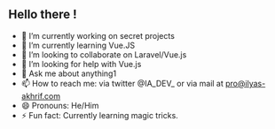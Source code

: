 ## Hello there ! 

- 🔭 I’m currently working on secret projects
- 🌱 I’m currently learning Vue.JS
- 👯 I’m looking to collaborate on Laravel/Vue.js
- 🤔 I’m looking for help with Vue.js
- 💬 Ask me about anything1
- 📫 How to reach me: via twitter @IA_DEV_ or via mail at pro@ilyas-akhrif.com
- 😄 Pronouns: He/Him
- ⚡ Fun fact: Currently learning magic tricks.
